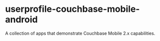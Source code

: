 # userprofile-couchbase-mobile-android
A collection of apps that demonstrate Couchbase Mobile 2.x capabilities.
